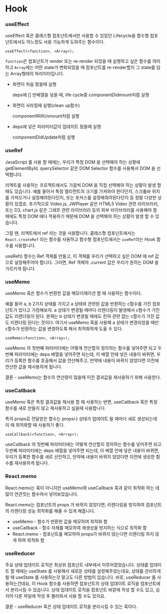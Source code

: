 # Hook

### useEffect

useEffect 훅은 클래스형 컴포넌트에서만 사용할 수 있었던 Lifecycle을 함수형 컴포넌트에서도 어느정도 사용 가능하게 도와주는 함수이다.

```
useEffect(<function>, <Array>);
```

`function`은 컴포넌트가 render 또는 re-render 되었을 때 실행하고 싶은 함수를 의미하고 `Array`에는 어떤 state가 변화되었을 때 컴포넌트를 re-render할지 그 state를 담는 Array형태의 파라미터입니다.

- 화면이 처음 떴을때 실행

  deps에 [] 빈배열을 넣을 때, life cycle중 componentDidmount처럼 실행

- 화면이 사라질때 실행(clean up함수)

  componentWillUnmount처럼 실행

- deps에 넣은 파라미터값이 업데이트 됬을때 실행

  componentDidUpdate처럼 실행

### useRef

JavaScript 를 사용 할 때에는, 우리가 특정 DOM 을 선택해야 하는 상황에 getElementById, querySelector 같은 DOM Selector 함수를 사용해서 DOM 을 선택합니다.

리액트를 사용하는 프로젝트에서도 가끔씩 DOM 을 직접 선택해야 하는 상황이 발생 할 때도 있습니다. 예를 들어서 특정 엘리먼트의 크기를 가져와야 한다던지, 스크롤바 위치를 가져오거나 설정해야된다던지, 또는 포커스를 설정해줘야된다던지 등 정말 다양한 상황이 있겠죠. 추가적으로 Video.js, JWPlayer 같은 HTML5 Video 관련 라이브러리, 또는 D3, chart.js 같은 그래프 관련 라이브러리 등의 외부 라이브러리를 사용해야 할 때에도 특정 DOM 에다 적용하기 때문에 DOM 을 선택해야 하는 상황이 발생 할 수 있습니다.

그럴 땐, 리액트에서 ref 라는 것을 사용합니다. 클래스형 컴포넌트에서는 `React.createRef` 라는 함수를 사용하고 함수형 컴포넌트에서는 `useRef`라는 Hook 함수를 사용합니다.

useRef() 함수는 Ref 객체를 만들고, 이 객체를 우리가 선택하고 싶은 DOM 에 ref 값으로 설정해주어야 합니다. 그러면, Ref 객체의 .current 값은 우리가 원하는 DOM 을 가르키게 됩니다.

### useMemo

useMemo 훅은 함수가 반환한 값을 메모이제이션 할 때 사용하는 함수이다.

예를 들어 a, b 2가지 상태를 가지고 a 상태와 관련된 값을 반환하는 c함수를 가진 컴포넌트가 있다고 가정해보자. a 상태가 변경될 때마다 리렌더링이 발생해서 c함수가 가진 값도 리렌더링이 된다. 문제는 b 상태가 변경될 때에도 전혀 관련 없는 c함수가 가진 값도 리렌더링 된다는 것이다. 여기서 useMemo 훅을 사용해 a 상태가 변경되었을 때만 c함수가 반환하는 값을 변경하도록 해서 최적화하게 도울 수 있다.

```
useMemo(<function>, <Array>);
```

useMemo 의 첫번째 파라미터에는 어떻게 연산할지 정의하는 함수를 넣어주면 되고 두번째 파라미터에는 deps 배열을 넣어주면 되는데, 이 배열 안에 넣은 내용이 바뀌면, 우리가 등록한 함수를 호출해서 값을 연산해주고, 만약에 내용이 바뀌지 않았다면 이전에 연산한 값을 재사용하게 됩니다.

결론 - useMemo는 함수의 연산량이 많을때 이전 결과값을 재사용하기 위해 사용한다.

### useCallback

useMemo 훅은 특정 결과값을 재사용 할 때 사용하는 반면, useCallback 훅은 특정 함수를 새로 만들지 않고 재사용하고 싶을때 사용합니다.

특히 props로 전달받은 함수는 props나 상태가 업데이트 될 때마다 새로 생성되는데 이 때 최적화할 때 사용하기 좋다.

```
useCallback(<function>, <Array>);
```

useCallback 의 첫번째 파라미터에는 어떻게 연산할지 정의하는 함수를 넣어주면 되고 두번째 파라미터에는 deps 배열을 넣어주면 되는데, 이 배열 안에 넣은 내용이 바뀌면, 우리가 등록한 함수를 새로 선언하고, 만약에 내용이 바뀌지 않았다면 이전에 생성한 함수를 재사용하게 됩니다.

### React.memo

React.memo는 훅이 아니지만 useMemo와 useCallback 훅과 같이 최적화 하는 데 많이 연관짓는 함수여서 넣어보았습니다.

React.memo는 컴포넌트의 props 가 바뀌지 않았다면, 리렌더링을 방지하여 컴포넌트의 리렌더링 성능 최적화를 해줄 수 있게 해줍니다.

- useMemo - 함수가 반환한 값을 메모하여 최적화 함
- useCallback - 함수 자체를 메모하여 재생성을 방지하는 식으로 최적화 함
- React.memo - 컴포넌트를 메모하여 props가 바뀌지 않는다면 리렌더링 하지 않게 하여 최적화 함

### useReducer

주요 상태 업데이트 로직은 최상위 컴포넌트 내부에서 이루어졌었습니다. 상태를 업데이트 할 때에는 useState 를 사용해서 새로운 상태를 설정해주었는데요, 상태를 관리하게 될 때 useState 를 사용하는것 말고도 다른 방법이 있습니다. 바로, useReducer 를 사용하는건데요, 이 Hook 함수를 사용하면 컴포넌트의 상태 업데이트 로직을 컴포넌트에서 분리시킬 수 있습니다. 상태 업데이트 로직을 컴포넌트 바깥에 작성 할 수도 있고, 심지어 다른 파일에 작성 후 불러와서 사용 할 수도 있지요.

결론 - useReducer 훅은 상태 업데이트 로직을 분리시킬 수 있는 훅이다.
